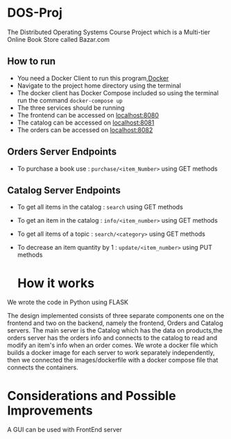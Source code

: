 # DOS-Proj
The Distributed Operating Systems Course Project which is a Multi-tier Online Book Store called Bazar.com
## How to run
- You need a Docker Client to run this program,[Docker](https://www.docker.com/get-started)
- Navigate to the project home directory using the terminal
- The docker client has Docker Compose included so using the terminal run the command
`docker-compose up`
- The three services should be running
- The frontend can be accessed on [localhost:8080](http://localhost:8080)
- The catalog can be accessed on [localhost:8081](http://localhost:8081)
- The orders can be accessed on [localhost:8082](http://localhost:8082)

## Orders Server Endpoints 
- To purchase a book use : `purchase/<item_Number>` using GET methods

## Catalog Server Endpoints
- To get all items in the catalog : `search` using GET methods
- To get an item in the catalog : `info/<item_number>` using GET methods
- To get all items of a topic : `search/<category>` using GET methods
- To decrease an item quantity by 1 : `update/<item_number>` using PUT methods

  # How it works
We wrote the code in Python using FLASK
  
The design implemented consists of three separate components one on the frontend and two on the backend,
namely the frontend, Orders and Catalog servers. The main server is the Catalog which has the data on products,the orders server has the orders info and connects to the catalog to read and modify an item's info when an order comes.
We wrote a docker file which builds a docker image for each server to work separately independently, then we connected the images/dockerfile with a docker compose file that connects the containers.

  # Considerations and Possible Improvements
A GUI can be used with FrontEnd server

